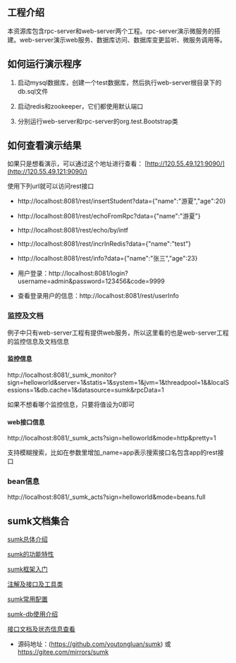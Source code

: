 ## 工程介绍

本资源库包含rpc-server和web-server两个工程。rpc-server演示微服务的搭建。web-server演示web服务、数据库访问、数据库变更监听、微服务调用等。

## 如何运行演示程序

1. 启动mysql数据库，创建一个test数据库，然后执行web-server根目录下的db.sql文件

2. 启动redis和zookeeper，它们都使用默认端口

3. 分别运行web-server和rpc-server的org.test.Bootstrap类

## 如何查看演示结果

如果只是想看演示，可以通过这个地址进行查看： [http://120.55.49.121:9090/](http://120.55.49.121:9090/)

使用下列url就可以访问rest接口

- http://localhost:8081/rest/insertStudent?data={"name":"游夏","age":20}

- http://localhost:8081/rest/echoFromRpc?data={"name":"游夏"}

- http://localhost:8081/rest/echo/by/intf

- http://localhost:8081/rest/incrInRedis?data={"name":"test"}

- http://localhost:8081/rest/info?data={"name":"张三","age":23}

- 用户登录：http://localhost:8081/login?username=admin&password=123456&code=9999

- 查看登录用户的信息：http://localhost:8081/rest/userInfo

### 监控及文档

例子中只有web-server工程有提供web服务，所以这里看的也是web-server工程的监控信息及文档信息  

#### 监控信息

http://localhost:8081/_sumk_monitor?sign=helloworld&server=1&statis=1&system=1&jvm=1&threadpool=1&&localSessions=1&db.cache=1&datasource=sumk&rpcData=1

如果不想看哪个监控信息，只要将值设为0即可

#### web接口信息

http://localhost:8081/_sumk_acts?sign=helloworld&mode=http&pretty=1

支持模糊搜索，比如在参数里增加_name=app表示搜索接口名包含app的rest接口

### bean信息

http://localhost:8081/_sumk_acts?sign=helloworld&mode=beans.full

## sumk文档集合

[sumk总体介绍](https://p2nwdvhb36.feishu.cn/docx/AEIhdF4M5oDXouxdfNLc0ya2nZb)

[sumk的功能特性](https://p2nwdvhb36.feishu.cn/docx/LQxXdjwbdoWDrFxcyUTcNWTUnSh)

[sumk框架入门](https://p2nwdvhb36.feishu.cn/docx/AOl0dhDqJoymnSxuWUhcTQ1SnMf)

[注解及接口及工具类](https://p2nwdvhb36.feishu.cn/docx/UuIPduSDuo6kSlxSOEDcGzdPnSh)

[sumk常用配置](https://p2nwdvhb36.feishu.cn/docx/RUBidOGQboZTkaxGJ8uc1Z93n8c)

[sumk-db使用介绍](https://p2nwdvhb36.feishu.cn/docx/TQnUdmM1YomahpxVIKMcxPdYnFc)

[接口文档及状态信息查看](https://p2nwdvhb36.feishu.cn/docx/ZvV3dCbLuog5wfxoSAgcV6frnvc)

- 源码地址：(https://github.com/youtongluan/sumk) 或 https://gitee.com/mirrors/sumk
